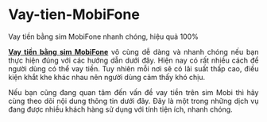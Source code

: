 # Vay-tien-MobiFone
Vay tiền bằng sim MobiFone nhanh chóng, hiệu quả 100%
<p style="text-align: justify;"><a href="https://3gmobifones.com/cach-vay-tien-bang-sim-mobifone"><strong>Vay tiền bằng sim MobiFone</strong></a> vô cùng dễ dàng và nhanh chóng nếu bạn thực hiện đúng với các hướng dẫn dưới đây. Hiện nay có rất nhiều cách để người dùng có thể vay tiền. Tuy nhiên mỗi nơi sẽ có lãi suất thấp cao, điều kiện khắt khe khác nhau nên người dùng cảm thấy khó chịu.</p>
<p style="text-align: justify;">Nếu bạn cũng đang quan tâm đến vấn đề vay tiền trên sim Mobi thì hãy cùng theo dõi nội dung thông tin dưới đây. Đây là một trong những dịch vụ đang được nhiều khách hàng sử dụng với tính tiện ích, nhanh chóng.</p>
